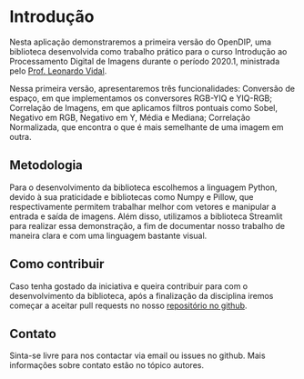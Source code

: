 # Introdução

Nesta aplicação demonstraremos a primeira versão do OpenDIP, uma biblioteca desenvolvida como trabalho prático para o curso Introdução ao Processamento Digital de Imagens durante o período 2020.1, ministrada pelo [Prof. Leonardo Vidal](http://lattes.cnpq.br/1047122596139990).

Nessa primeira versão, apresentaremos três funcionalidades: Conversão de espaço, em que implementamos os conversores RGB-YIQ e YIQ-RGB; Correlação de Imagens, em que aplicamos filtros pontuais como Sobel, Negativo em RGB, Negativo em Y, Média e Mediana; Correlação Normalizada, que encontra o que é mais semelhante de uma imagem em outra.

## Metodologia

Para o desenvolvimento da biblioteca escolhemos a linguagem Python, devido à sua praticidade e bibliotecas como Numpy e Pillow, que respectivamente permitem trabalhar melhor com vetores e manipular a entrada e saída de imagens. Além disso, utilizamos a biblioteca Streamlit para realizar essa demonstração, a fim de documentar nosso trabalho de maneira clara e com uma linguagem bastante visual.

## Como contribuir

Caso tenha gostado da iniciativa e queira contribuir para com o desenvolvimento da biblioteca, após a finalização da disciplina iremos começar a aceitar pull requests no nosso [repositório no github](https://github.com/jpvt/Digital_Image_Processing).

## Contato

Sinta-se livre para nos contactar via email ou issues no github. Mais informações sobre contato estão no tópico autores.